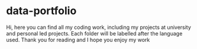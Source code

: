 # data-portfolio
Hi, here you can find all my coding work, including my projects at university and personal led projects.
Each folder will be labelled after the language used.
Thank you for reading and I hope you enjoy my work

